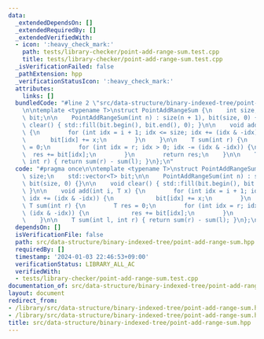 ```yaml
---
data:
  _extendedDependsOn: []
  _extendedRequiredBy: []
  _extendedVerifiedWith:
  - icon: ':heavy_check_mark:'
    path: tests/library-checker/point-add-range-sum.test.cpp
    title: tests/library-checker/point-add-range-sum.test.cpp
  _isVerificationFailed: false
  _pathExtension: hpp
  _verificationStatusIcon: ':heavy_check_mark:'
  attributes:
    links: []
  bundledCode: "#line 2 \"src/data-structure/binary-indexed-tree/point-add-range-sum.hpp\"\
    \n\ntemplate <typename T>\nstruct PointAddRangeSum {\n    int size;\n    std::vector<T>\
    \ bit;\n\n    PointAddRangeSum(int n) : size(n + 1), bit(size, 0) {}\n\n    void\
    \ clear() { std::fill(bit.begin(), bit.end(), 0); }\n\n    void add(int i, T x)\
    \ {\n        for (int idx = i + 1; idx <= size; idx += (idx & -idx)) {\n     \
    \       bit[idx] += x;\n        }\n    }\n\n    T sum(int r) {\n        T res\
    \ = 0;\n        for (int idx = r; idx > 0; idx -= (idx & -idx)) {\n          \
    \  res += bit[idx];\n        }\n        return res;\n    }\n\n    T sum(int l,\
    \ int r) { return sum(r) - sum(l); }\n};\n"
  code: "#pragma once\n\ntemplate <typename T>\nstruct PointAddRangeSum {\n    int\
    \ size;\n    std::vector<T> bit;\n\n    PointAddRangeSum(int n) : size(n + 1),\
    \ bit(size, 0) {}\n\n    void clear() { std::fill(bit.begin(), bit.end(), 0);\
    \ }\n\n    void add(int i, T x) {\n        for (int idx = i + 1; idx <= size;\
    \ idx += (idx & -idx)) {\n            bit[idx] += x;\n        }\n    }\n\n   \
    \ T sum(int r) {\n        T res = 0;\n        for (int idx = r; idx > 0; idx -=\
    \ (idx & -idx)) {\n            res += bit[idx];\n        }\n        return res;\n\
    \    }\n\n    T sum(int l, int r) { return sum(r) - sum(l); }\n};\n"
  dependsOn: []
  isVerificationFile: false
  path: src/data-structure/binary-indexed-tree/point-add-range-sum.hpp
  requiredBy: []
  timestamp: '2024-01-03 22:46:53+09:00'
  verificationStatus: LIBRARY_ALL_AC
  verifiedWith:
  - tests/library-checker/point-add-range-sum.test.cpp
documentation_of: src/data-structure/binary-indexed-tree/point-add-range-sum.hpp
layout: document
redirect_from:
- /library/src/data-structure/binary-indexed-tree/point-add-range-sum.hpp
- /library/src/data-structure/binary-indexed-tree/point-add-range-sum.hpp.html
title: src/data-structure/binary-indexed-tree/point-add-range-sum.hpp
---
```

